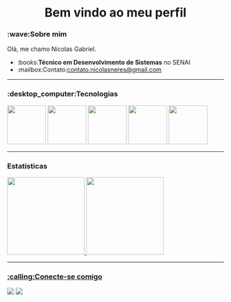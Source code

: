 <h1 align='center'> Bem vindo ao meu perfil </h1>

<h3>:wave:<b>Sobre mim</b></h3>
Olá, me chamo Nicolas Gabriel.</b>
<ul>
<li>:books:<b>Técnico em Desenvolvimento de Sistemas</b> no SENAI</l1>
<li>:mailbox:Contato:<A href="mailto:contato.nicolasneres@gmail.com">contato.nicolasneres@gmail.com</li></a>
</ul>
<hr>
<h3>:desktop_computer:<b>Tecnologias</b></h3>
<div>
<img src="https://cdn.jsdelivr.net/gh/devicons/devicon/icons/python/python-original-wordmark.svg"width="90" height="90" /> 
<img src="https://cdn.jsdelivr.net/gh/devicons/devicon/icons/microsoftsqlserver/microsoftsqlserver-plain-wordmark.svg"width="90" height="90" />
<img src="https://cdn.jsdelivr.net/gh/devicons/devicon/icons/mysql/mysql-original-wordmark.svg" width="90" height="90" />
<img src="https://cdn.jsdelivr.net/gh/devicons/devicon/icons/php/php-original.svg" width='90' height='90' />
 <img src="https://cdn.jsdelivr.net/gh/devicons/devicon/icons/javascript/javascript-original.svg" width='90' height='90' />
</div>
<hr>
<h3>Estatisticas</h3>
<div>
<a href="https://github.com/NicolasGabriel282">
<img height="180em" src="https://github-readme-stats.vercel.app/api/top-langs/?username=NicolasGabriel282&layout=compact&langs_count=7&theme=dracula"/>
<img height="180em" src="https://github-readme-stats.vercel.app/api?username=NicolasGabriel282&aqui&show_icons=true&theme=dracula&include_all_commits=true&count_private=true"/>
</div>
 <hr>
<h3>:calling:Conecte-se comigo</h3>
<div>
<a href="https://www.linkedin.com/in/nicolas-gabriel-99383a1b7" target="_blank"><img src="https://img.shields.io/badge/-LinkedIn-%230077B5?style=for-the-badge&logo=linkedin&logoColor=white" target="_blank"></a>   
 <a href = "mailto:contato.nicolasneres@gmail.com"><img src="https://img.shields.io/badge/Gmail-D14836?style=for-the-badge&logo=gmail&logoColor=white" target="_blank"></a>
</div>  
